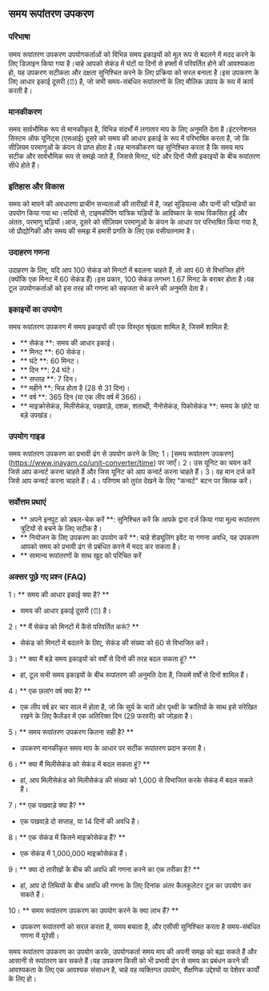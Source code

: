 ## समय रूपांतरण उपकरण

### परिभाषा
समय रूपांतरण उपकरण उपयोगकर्ताओं को विभिन्न समय इकाइयों को मूल रूप से बदलने में मदद करने के लिए डिज़ाइन किया गया है।चाहे आपको सेकंड में घंटों या दिनों से हफ्तों में परिवर्तित होने की आवश्यकता हो, यह उपकरण सटीकता और दक्षता सुनिश्चित करने के लिए प्रक्रिया को सरल बनाता है।इस उपकरण के लिए आधार इकाई दूसरी (⏰) है, जो सभी समय-संबंधित रूपांतरणों के लिए मौलिक उपाय के रूप में कार्य करती है।

### मानकीकरण
समय सार्वभौमिक रूप से मानकीकृत है, विभिन्न संदर्भों में लगातार माप के लिए अनुमति देता है।इंटरनेशनल सिस्टम ऑफ यूनिट्स (एसआई) दूसरे को समय की आधार इकाई के रूप में परिभाषित करता है, जो कि सीज़ियम परमाणुओं के कंपन से प्राप्त होता है।यह मानकीकरण यह सुनिश्चित करता है कि समय माप सटीक और सार्वभौमिक रूप से समझे जाते हैं, जिससे मिनट, घंटे और दिनों जैसी इकाइयों के बीच रूपांतरण सीधे होते हैं।

### इतिहास और विकास
समय को मापने की अवधारणा प्राचीन सभ्यताओं की तारीखों में है, जहां सुंडियल्स और पानी की घड़ियों का उपयोग किया गया था।सदियों से, टाइमकीपिंग यांत्रिक घड़ियों के आविष्कार के साथ विकसित हुई और अंततः, परमाणु घड़ियों।आज, दूसरे को सीज़ियम परमाणुओं के कंपन के आधार पर परिभाषित किया गया है, जो प्रौद्योगिकी और समय की समझ में हमारी प्रगति के लिए एक वसीयतनामा है।

### उदाहरण गणना
उदाहरण के लिए, यदि आप 100 सेकंड को मिनटों में बदलना चाहते हैं, तो आप 60 से विभाजित होंगे (क्योंकि एक मिनट में 60 सेकंड हैं)।इस प्रकार, 100 सेकंड लगभग 1.67 मिनट के बराबर होता है।यह टूल उपयोगकर्ताओं को इस तरह की गणना को सहजता से करने की अनुमति देता है।

### इकाइयों का उपयोग
समय रूपांतरण उपकरण में समय इकाइयों की एक विस्तृत श्रृंखला शामिल है, जिसमें शामिल हैं:
- ** सेकंड **: समय की आधार इकाई।
- ** मिनट **: 60 सेकंड।
- ** घंटे **: 60 मिनट।
- ** दिन **: 24 घंटे।
- ** सप्ताह **: 7 दिन।
- ** महीने **: भिन्न होता है (28 से 31 दिन)।
- ** वर्ष **: 365 दिन (या एक लीप वर्ष में 366)।
- ** माइक्रोसेकंड, मिलीसेकंड, पखवाड़े, दशक, शताब्दी, नैनोसेकंड, पिकोसेकंड **: समय के छोटे या बड़े उपखंड।

### उपयोग गाइड
समय रूपांतरण उपकरण का प्रभावी ढंग से उपयोग करने के लिए:
1। [समय रूपांतरण उपकरण] (https://www.inayam.co/unit-converter/time) पर जाएँ।
2। उस यूनिट का चयन करें जिसे आप कन्वर्ट करना चाहते हैं और जिस यूनिट को आप कन्वर्ट करना चाहते हैं।
3। वह मान दर्ज करें जिसे आप कन्वर्ट करना चाहते हैं।
4। परिणाम को तुरंत देखने के लिए "कन्वर्ट" बटन पर क्लिक करें।

### सर्वोत्तम प्रथाएं
- ** अपने इनपुट को डबल-चेक करें **: सुनिश्चित करें कि आपके द्वारा दर्ज किया गया मूल्य रूपांतरण त्रुटियों से बचने के लिए सटीक है।
- ** नियोजन के लिए उपकरण का उपयोग करें **: चाहे शेड्यूलिंग इवेंट या गणना अवधि, यह उपकरण आपको समय को प्रभावी ढंग से प्रबंधित करने में मदद कर सकता है।
- ** सामान्य रूपांतरणों के साथ खुद को परिचित करें

### अक्सर पूछे गए प्रश्न (FAQ)

1। ** समय की आधार इकाई क्या है? **
- समय की आधार इकाई दूसरी (⏰) है।

2। ** मैं सेकंड को मिनटों में कैसे परिवर्तित करूं? **
- सेकंड को मिनटों में बदलने के लिए, सेकंड की संख्या को 60 से विभाजित करें।

3। ** क्या मैं बड़े समय इकाइयों को वर्षों से दिनों की तरह बदल सकता हूं? **
- हां, टूल सभी समय इकाइयों के बीच रूपांतरण की अनुमति देता है, जिसमें वर्षों से दिनों शामिल हैं।

4। ** एक छलांग वर्ष क्या है? **
- एक लीप वर्ष हर चार साल में होता है, जो कि सूर्य के चारों ओर पृथ्वी के क्रांतियों के साथ इसे संरेखित रखने के लिए कैलेंडर में एक अतिरिक्त दिन (29 फरवरी) को जोड़ता है।

5। ** समय रूपांतरण उपकरण कितना सही है? **
- उपकरण मानकीकृत समय माप के आधार पर सटीक रूपांतरण प्रदान करता है।

6। ** क्या मैं मिलीसेकंड को सेकंड में बदल सकता हूं? **
- हां, आप मिलीसेकंड को मिलीसेकंड की संख्या को 1,000 से विभाजित करके सेकंड में बदल सकते हैं।

7। ** एक पखवाड़े क्या है? **
- एक पखवाड़े दो सप्ताह, या 14 दिनों की अवधि है।

8। ** एक सेकंड में कितने माइक्रोसेकंड हैं? **
- एक सेकंड में 1,000,000 माइक्रोसेकंड हैं।

9। ** क्या दो तारीखों के बीच की अवधि की गणना करने का एक तरीका है? **
- हां, आप दो तिथियों के बीच अवधि की गणना के लिए दिनांक अंतर कैलकुलेटर टूल का उपयोग कर सकते हैं।

10। ** समय रूपांतरण उपकरण का उपयोग करने के क्या लाभ हैं? **
- उपकरण रूपांतरणों को सरल करता है, समय बचाता है, और एसीसी सुनिश्चित करता है समय-संबंधित गणना में यूरेसी।

समय रूपांतरण उपकरण का उपयोग करके, उपयोगकर्ता समय माप की अपनी समझ को बढ़ा सकते हैं और आसानी से रूपांतरण कर सकते हैं।यह उपकरण किसी को भी प्रभावी ढंग से समय का प्रबंधन करने की आवश्यकता के लिए एक आवश्यक संसाधन है, चाहे वह व्यक्तिगत उपयोग, शैक्षणिक उद्देश्यों या पेशेवर कार्यों के लिए हो।